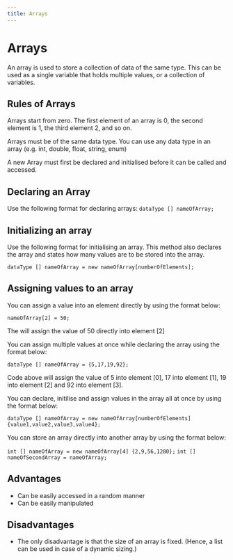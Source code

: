 ```yaml
---
title: Arrays
---
```


# Arrays

An array is used to store a collection of data of the same type. This can be used as a single variable that holds multiple values, or a collection of variables.

## Rules of Arrays

Arrays start from zero. The first element of an array is 0, the second element is 1, the third element 2, and so on.

Arrays must be of the same data type. You can use any data type in an array (e.g. int, double, float, string, enum)

A new Array must first be declared and initialised before it can be called and accessed.

## Declaring an Array

Use the following format for declaring arrays:
`dataType [] nameOfArray;`

## Initializing an array

Use the following format for initialising an array. This method also declares the array and states how many values are to be stored into the array.

`dataType [] nameOfArray = new nameOfArray[numberOfElements];`

## Assigning values to an array

You can assign a value into an element directly by using the format below:

`nameOfArray[2] = 50;`

The will assign the value of 50 directly into element [2]


You can assign multiple values at once while declaring the array using the format below:

`dataType [] nameOfArray = {5,17,19,92};`

Code above will assign the value of 5 into element [0], 17 into element [1], 19 into element [2] and 92 into element [3].

You can declare, initilise and assign values in the array all at once by using the format below:

`dataType [] nameOfArray = new nameOfArray[numberOfElements] {value1,value2,value3,value4};`

You can store an array directly into another array by using the format below:

`int [] nameOfArray = new nameOfArray[4] {2,9,56,1280};`
`int [] nameOfSecondArray = nameOfArray;`

## Advantages

* Can be easily accessed in a random manner
* Can be easily manipulated

## Disadvantages

* The only disadvantage is that the size of an array is fixed. (Hence, a list can be used in case of a dynamic sizing.)
